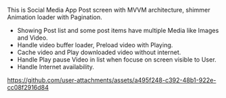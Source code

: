 This is Social Media App Post screen with MVVM architecture, shimmer Animation loader with Pagination.
- Showing Post list and some post items have multiple Media like Images and Video.
- Handle video buffer loader, Preload video with Playing.
- Cache video and Play downloaded video without internet.
- Handle Play pause Video in list when focuse on screen visible to User.
- Handle Internet availability.


https://github.com/user-attachments/assets/a495f248-c392-48b1-922e-cc08f2916d84

